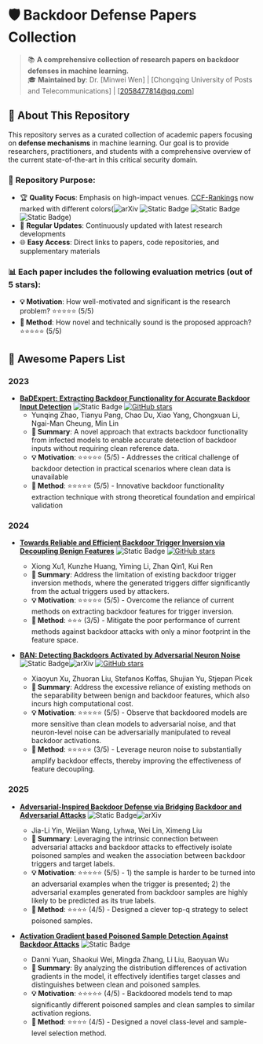 # 🛡️ Backdoor Defense Papers Collection

> 📚 **A comprehensive collection of research papers on backdoor defenses in machine learning.**  
> 🎓 **Maintained by**: Dr. [Minwei Wen] | [Chongqing University of Posts and Telecommunications] | [2058477814@qq.com]

## 📖 About This Repository

This repository serves as a curated collection of academic papers focusing on **defense mechanisms** in machine learning. Our goal is to provide researchers, practitioners, and students with a comprehensive overview of the current state-of-the-art in this critical security domain.


### 🎯 **Repository Purpose:**
- 🏆 **Quality Focus**: Emphasis on high-impact venues. [CCF-Rankings](https://www.ccf.org.cn/en/About_CCF/Media_Center/) now marked with different colors(![arXiv](https://img.shields.io/badge/CCF_A-dc3545) ![Static Badge](https://img.shields.io/badge/CCF_B-ffc107) ![Static Badge](https://img.shields.io/badge/CCF_C-28a745) ![Static Badge](https://img.shields.io/badge/CCF_None-6c757d))
- 🔄 **Regular Updates**: Continuously updated with latest research developments
- 🌐 **Easy Access**: Direct links to papers, code repositories, and supplementary materials

### 📊 **Each paper includes the following evaluation metrics (out of 5 stars):**
- **💡 Motivation**: How well-motivated and significant is the research problem? ⭐⭐⭐⭐⭐ (5/5)
- **🔧 Method**: How novel and technically sound is the proposed approach? ⭐⭐⭐⭐⭐ (5/5)

<h2 id="awesome-papers"> 👑 Awesome Papers List </h2>

<h3 id="attacks"> 2023 </h3>

* **[BaDExpert: Extracting Backdoor Functionality for Accurate Backdoor Input Detection](https://openreview.net/forum?id=s56xikpD92)** ![Static Badge](https://img.shields.io/badge/ICLR'24-6c757d) [![GitHub stars](https://img.shields.io/github/stars/vtu81/backdoor-toolbox?style=social)]([https://github.com/yunqing-me/AttackVLM](https://github.com/vtu81/backdoor-toolbox)) 
  * Yunqing Zhao, Tianyu Pang, Chao Du, Xiao Yang, Chongxuan Li, Ngai-Man Cheung, Min Lin
  * **📝 Summary**: A novel approach that extracts backdoor functionality from infected models to enable accurate detection of backdoor inputs without requiring clean reference data.
  * **💡 Motivation**: ⭐⭐⭐⭐⭐ (5/5) - Addresses the critical challenge of backdoor detection in practical scenarios where clean data is unavailable
  * **🔧 Method**: ⭐⭐⭐⭐⭐ (5/5) - Innovative backdoor functionality extraction technique with strong theoretical foundation and empirical validation

<h3 id="attacks"> 2024 </h3>

* **[Towards Reliable and Efficient Backdoor Trigger Inversion via Decoupling Benign Features](https://openreview.net/forum?id=Tw9wemV6cb)** ![Static Badge](https://img.shields.io/badge/ICLR'24-6c757d) [![GitHub stars](https://example.com/path/to/github_stars.png)](https://github.com/xuxiong0214/BTIDBF)
  * Xiong Xu1, Kunzhe Huang, Yiming Li, Zhan Qin1, Kui Ren
  * **📝 Summary**: Address the limitation of existing backdoor trigger inversion methods, where the generated triggers differ significantly from the actual triggers used by attackers.
  * **💡 Motivation**: ⭐⭐⭐⭐⭐ (5/5) - Overcome the reliance of current methods on extracting backdoor features for trigger inversion.
  * **🔧 Method**: ⭐⭐⭐ (3/5) - Mitigate the poor performance of current methods against backdoor attacks with only a minor footprint in the feature space.

* **[BAN: Detecting Backdoors Activated by Adversarial Neuron Noise](https://openreview.net/forum?id=Tw9wemV6cb)** ![Static Badge](https://img.shields.io/badge/NeurIPS'24-6c757d)![arXiv](https://img.shields.io/badge/CCF_A-dc3545) [![GitHub stars](https://example.com/path/to/github_stars.png)](https://github.com/xiaoyunxxy/ban)
  * Xiaoyun Xu, Zhuoran Liu, Stefanos Koffas, Shujian Yu, Stjepan Picek
  * **📝 Summary**: Address the excessive reliance of existing methods on the separability between benign and backdoor features, which also incurs high computational cost.
  * **💡 Motivation**: ⭐⭐⭐⭐⭐ (5/5) - Observe that backdoored models are more sensitive than clean models to adversarial noise, and that neuron-level noise can be adversarially manipulated to reveal backdoor activations.
  * **🔧 Method**: ⭐⭐⭐⭐⭐ (3/5) - Leverage neuron noise to substantially amplify backdoor effects, thereby improving the effectiveness of feature decoupling.
    
<h3 id="attacks"> 2025 </h3>

* **[Adversarial-Inspired Backdoor Defense via Bridging Backdoor and Adversarial Attacks](https://ojs.aaai.org/index.php/AAAI/article/view/33030)** ![Static Badge](https://img.shields.io/badge/AAAI'25-6c757d)![arXiv](https://img.shields.io/badge/CCF_A-dc3545)
  * Jia-Li Yin, Weijian Wang, Lyhwa, Wei Lin, Ximeng Liu
  * **📝 Summary**: Leveraging the intrinsic connection between adversarial attacks and backdoor attacks to effectively isolate poisoned samples and weaken the association between backdoor triggers and target labels.
  * **💡 Motivation**: ⭐⭐⭐⭐⭐ (5/5) - 1) the sample is harder to be turned into an adversarial examples when the trigger is presented; 2) the adversarial examples generated from backdoor samples are highly likely to be predicted as its true labels.
  * **🔧 Method**: ⭐⭐⭐⭐ (4/5) - Designed a clever top-q strategy to select poisoned samples.

* **[Activation Gradient based Poisoned Sample Detection Against Backdoor Attacks](https://openreview.net/forum?id=VNMJfBBUd5)** ![Static Badge](https://img.shields.io/badge/ICLR'25-6c757d)
  * Danni Yuan, Shaokui Wei, Mingda Zhang, Li Liu, Baoyuan Wu
  * **📝 Summary**: By analyzing the distribution differences of activation gradients in the model, it effectively identifies target classes and distinguishes between clean and poisoned samples.
  * **💡 Motivation**: ⭐⭐⭐⭐⭐ (4/5) - Backdoored models tend to map significantly different poisoned samples and clean samples to similar activation regions.
  * **🔧 Method**: ⭐⭐⭐⭐ (4/5) - Designed a novel class-level and sample-level selection method.

